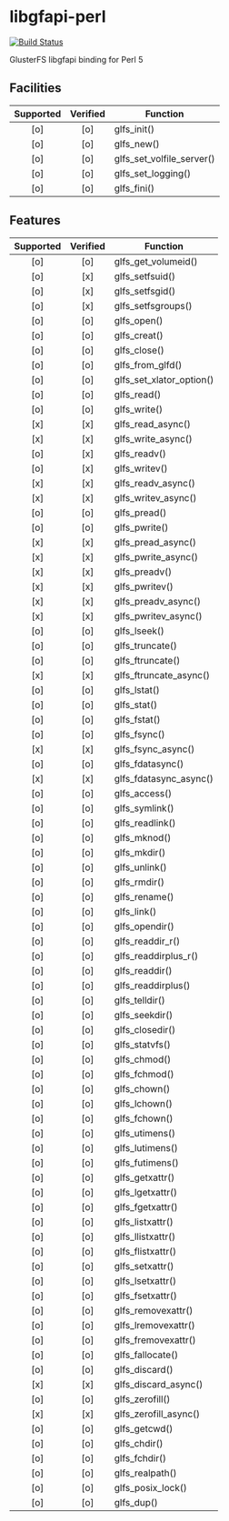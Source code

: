 # libgfapi-perl

[![Build Status](https://travis-ci.org/potatogim/libgfapi-perl.svg?branch=master)](https://travis-ci.org/potatogim/libgfapi-perl)

GlusterFS libgfapi binding for Perl 5

## Facilities

| Supported | Verified | Function |
|:---------:|:--------:| -------- |
| [o] | [o] | glfs_init() |
| [o] | [o] | glfs_new() |
| [o] | [o] | glfs_set_volfile_server() |
| [o] | [o] | glfs_set_logging() |
| [o] | [o] | glfs_fini() |

## Features

| Supported | Verified | Function |
|:---------:|:--------:| -------- |
| [o] | [o] | glfs_get_volumeid() |
| [o] | [x] | glfs_setfsuid() |
| [o] | [x] | glfs_setfsgid() |
| [o] | [x] | glfs_setfsgroups() |
| [o] | [o] | glfs_open() |
| [o] | [o] | glfs_creat() |
| [o] | [o] | glfs_close() |
| [o] | [o] | glfs_from_glfd() |
| [o] | [o] | glfs_set_xlator_option() |
| [o] | [o] | glfs_read() |
| [o] | [o] | glfs_write() |
| [x] | [x] | glfs_read_async() |
| [x] | [x] | glfs_write_async() |
| [o] | [x] | glfs_readv() |
| [o] | [x] | glfs_writev() |
| [x] | [x] | glfs_readv_async() |
| [x] | [x] | glfs_writev_async() |
| [o] | [o] | glfs_pread() |
| [o] | [o] | glfs_pwrite() |
| [x] | [x] | glfs_pread_async() |
| [x] | [x] | glfs_pwrite_async() |
| [x] | [x] | glfs_preadv() |
| [x] | [x] | glfs_pwritev() |
| [x] | [x] | glfs_preadv_async() |
| [x] | [x] | glfs_pwritev_async() |
| [o] | [o] | glfs_lseek() |
| [o] | [o] | glfs_truncate() |
| [o] | [o] | glfs_ftruncate() |
| [x] | [x] | glfs_ftruncate_async() |
| [o] | [o] | glfs_lstat() |
| [o] | [o] | glfs_stat() |
| [o] | [o] | glfs_fstat() |
| [o] | [o] | glfs_fsync() |
| [x] | [x] | glfs_fsync_async() |
| [o] | [o] | glfs_fdatasync() |
| [x] | [x] | glfs_fdatasync_async() |
| [o] | [o] | glfs_access() |
| [o] | [o] | glfs_symlink() |
| [o] | [o] | glfs_readlink() |
| [o] | [o] | glfs_mknod() |
| [o] | [o] | glfs_mkdir() |
| [o] | [o] | glfs_unlink() |
| [o] | [o] | glfs_rmdir() |
| [o] | [o] | glfs_rename() |
| [o] | [o] | glfs_link() |
| [o] | [o] | glfs_opendir() |
| [o] | [o] | glfs_readdir_r() |
| [o] | [o] | glfs_readdirplus_r() |
| [o] | [o] | glfs_readdir() |
| [o] | [o] | glfs_readdirplus() |
| [o] | [o] | glfs_telldir() |
| [o] | [o] | glfs_seekdir() |
| [o] | [o] | glfs_closedir() |
| [o] | [o] | glfs_statvfs() |
| [o] | [o] | glfs_chmod() |
| [o] | [o] | glfs_fchmod() |
| [o] | [o] | glfs_chown() |
| [o] | [o] | glfs_lchown() |
| [o] | [o] | glfs_fchown() |
| [o] | [o] | glfs_utimens() |
| [o] | [o] | glfs_lutimens() |
| [o] | [o] | glfs_futimens() |
| [o] | [o] | glfs_getxattr() |
| [o] | [o] | glfs_lgetxattr() |
| [o] | [o] | glfs_fgetxattr() |
| [o] | [o] | glfs_listxattr() |
| [o] | [o] | glfs_llistxattr() |
| [o] | [o] | glfs_flistxattr() |
| [o] | [o] | glfs_setxattr() |
| [o] | [o] | glfs_lsetxattr() |
| [o] | [o] | glfs_fsetxattr() |
| [o] | [o] | glfs_removexattr() |
| [o] | [o] | glfs_lremovexattr() |
| [o] | [o] | glfs_fremovexattr() |
| [o] | [o] | glfs_fallocate() |
| [o] | [o] | glfs_discard() |
| [x] | [x] | glfs_discard_async() |
| [o] | [o] | glfs_zerofill() |
| [x] | [x] | glfs_zerofill_async() |
| [o] | [o] | glfs_getcwd() |
| [o] | [o] | glfs_chdir() |
| [o] | [o] | glfs_fchdir() |
| [o] | [o] | glfs_realpath() |
| [o] | [o] | glfs_posix_lock() |
| [o] | [o] | glfs_dup() |
